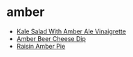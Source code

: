 # amber

 * [Kale Salad With Amber Ale Vinaigrette](../index/k/kale-salad-with-amber-ale-vinaigrette.json)
 * [Amber Beer Cheese Dip](../index/a/amber-beer-cheese-dip.json)
 * [Raisin Amber Pie](../index/r/raisin-amber-pie.json)
